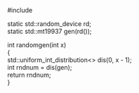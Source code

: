 #include <random>  
  
static std::random_device rd;  
static std::mt19937 gen(rd());  
  
int randomgen(int x)  
{  
    std::uniform_int_distribution<> dis(0, x - 1);  
    int rndnum = dis(gen);  
    return rndnum;  
}